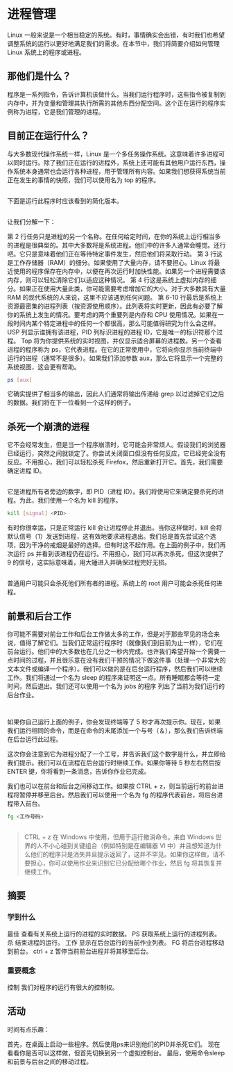 # 进程管理

Linux 一般来说是一个相当稳定的系统。有时，事情确实会出错，有时我们也希望调整系统的运行以更好地满足我们的需求。在本节中，我们将简要介绍如何管理 Linux 系统上的程序或进程。

## 那他们是什么？

程序是一系列指令，告诉计算机该做什么。当我们运行程序时，这些指令被复制到内存中，并为变量和管理其执行所需的其他东西分配空间。这个正在运行的程序实例称为进程，它是我们管理的进程。

## 目前正在运行什么？

与大多数现代操作系统一样，Linux 是一个多任务操作系统。这意味着许多进程可以同时运行。除了我们正在运行的进程外，系统上还可能有其他用户运行东西，操作系统本身通常也会运行各种进程，用于管理所有内容。如果我们想获得系统当前正在发生的事情的快照，我们可以使用名为 top 的程序。

```bash

```

下面是运行此程序时应该看到的简化版本。

```bash

```

让我们分解一下：

第 2 行任务只是进程的另一个名称。在任何给定时间，在你的系统上运行相当多的进程是很典型的。其中大多数将是系统进程。他们中的许多人通常会睡觉。还行吧。它只是意味着他们正在等待特定事件发生，然后他们将采取行动。
第 3 行这是工作存储器（RAM）的细分。如果使用了大量内存，请不要担心。Linux 将最近使用的程序保存在内存中，以便在再次运行时加快性能。如果另一个进程需要该内存，则可以轻松清除它们以适应这种情况。
第 4 行这是系统上虚拟内存的细分。如果正在使用大量此类，你可能需要考虑增加它的大小。对于大多数具有大量 RAM 的现代系统的人来说，这里不应该遇到任何问题。
第 6-10 行最后是系统上资源最密集的进程列表（按资源使用顺序）。此列表将实时更新，因此有必要了解你的系统上发生的情况。要考虑的两个重要列是内存和 CPU 使用情况。如果在一段时间内某个特定进程中的任何一个都很高，那么可能值得研究为什么会这样。USP 列显示谁拥有该进程，PID 列标识进程的进程 ID，它是唯一的标识符那个过程。
Top 将为你提供系统的实时视图，并仅显示适合屏幕的进程数。另一个查看进程的程序称为 ps，它代表进程。在它的正常使用中，它将向你显示当前终端中运行的进程（通常不是很多）。如果我们添加参数 aux，那么它将显示一个完整的系统视图，这会更有帮助。

```bash
ps [aux]

```

它确实提供了相当多的输出，因此人们通常将输出传递给 grep 以过滤掉它们之后的数据。我们将在下一位看到一个这样的例子。

## 杀死一个崩溃的进程

它不会经常发生，但是当一个程序崩溃时，它可能会非常烦人。假设我们的浏览器已经运行，突然之间就锁定了。你尝试关闭窗口但没有任何反应，它已经完全没有反应。不用担心，我们可以轻松杀死 Firefox，然后重新打开它。首先，我们需要确定进程 ID。

```bash

```

它是进程所有者旁边的数字，即 PID（进程 ID）。我们将使用它来确定要杀死的进程。为此，我们使用一个名为 kill 的程序。

```bash
kill [signal] <PID>

```

有时你很幸运，只是正常运行 kill 会让进程停止并退出。当你这样做时，kill 会将默认信号（1）发送到进程，这有效地要求进程退出。我们总是首先尝试这个选项，因为干净的戒烟是最好的选择。但有时这不起作用。在上面的例子中，我们再次运行 ps 并看到该进程仍在运行。不用担心，我们可以再次杀死，但这次提供了 9 的信号，这实际意味着，用大锤进入并确保过程完好无损。

```bash

```

普通用户可能只会杀死他们所有者的进程。系统上的 root 用户可能会杀死任何进程。

## 前景和后台工作

你可能不需要对前台工作和后台工作做太多的工作，但是对于那些罕见的场合来说，值得了解它们。当我们正常运行程序时（就像我们到目前为止一样），它们在前台运行。他们中的大多数也在几分之一秒内完成。也许我们希望开始一个需要一点时间的过程，并且很乐意在没有我们干预的情况下做这件事（处理一个非常大的文本文件或编译一个程序）。我们可以做的是在后台运行程序，然后我们可以继续工作。我们将通过一个名为 sleep 的程序来证明这一点。所有睡眠都会等待一定时间，然后退出。我们还可以使用一个名为 jobs 的程序 列出了当前为我们运行的后台作业。

```bash

```

```bash

```

如果你自己运行上面的例子，你会发现终端等了 5 秒才再次提示你。现在，如果我们运行相同的命令，而是在命令的末尾添加一个与号（＆），那么我们告诉终端在后台运行此过程。

这次你会注意到它为进程分配了一个工号，并告诉我们这个数字是什么，并立即给我们提示。我们可以在流程在后台运行时继续工作。如果你等待 5 秒左右然后按 ENTER 键，你将看到一条消息，告诉你作业已完成。

我们也可以在前台和后台之间移动工作。如果按 CTRL + z，则当前运行的前台进程将暂停并移至后台。然后我们可以使用一个名为 fg 的程序代表前台，将后台进程带入前台。

```bash
fg <工作号码>
```

```bash

```

>CTRL + z 在 Windows 中使用，但用于运行撤消命令。来自 Windows 世界的人不小心碰到关键组合（例如特别是在编辑器 VI 中）并且想知道为什么他们的程序只是消失并且提示返回了，这并不罕见。如果你这样做，请不要担心，你可以使用作业来识别它已分配给哪个作业，然后 fg 将其恢复并继续工作。

## 摘要

### 学到什么

最佳
查看有关系统上运行的进程的实时数据。
PS
获取系统上运行的进程列表。
杀
结束进程的运行。
工作
显示在后台运行的当前作业列表。
FG
将后台进程移动到前台。
ctrl + z
暂停当前​​前台进程并将其移至后台。

### 重要概念

控制
我们对程序的运行有很大的控制权。

## 活动

时间有点乐趣：

首先，在桌面上启动一些程序。然后使用ps来识别他们的PID并杀死它们。
现在看看你是否可以这样做，但首先切换到另一个虚拟控制台。
最后，使用命令sleep和前景与后台之间的移动过程。
